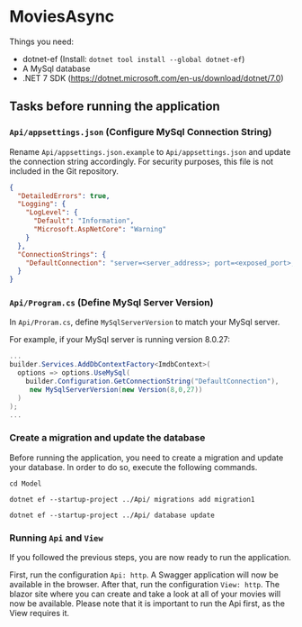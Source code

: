 # MoviesAsync
Things you need:
* dotnet-ef (Install: `dotnet tool install --global dotnet-ef`)
* A MySql database
* .NET 7 SDK (https://dotnet.microsoft.com/en-us/download/dotnet/7.0)

## Tasks before running the application
### `Api/appsettings.json` (Configure MySql Connection String)
Rename `Api/appsettings.json.example` to `Api/appsettings.json` and update the connection string accordingly. For security purposes, this file is not included in the Git repository.

```json
{
  "DetailedErrors": true,
  "Logging": {
    "LogLevel": {
      "Default": "Information",
      "Microsoft.AspNetCore": "Warning"
    }
  },
  "ConnectionStrings": {
    "DefaultConnection": "server=<server_address>; port=<exposed_port>; database=<database>; user=<user>; password=<password>; Persist Security Info=False; Connect Timeout=300"
  }
}
```
### `Api/Program.cs` (Define MySql Server Version)
In `Api/Proram.cs`, define `MySqlServerVersion` to match your MySql server.

For example, if your MySql server is running version 8.0.27:
```csharp
...
builder.Services.AddDbContextFactory<ImdbContext>(
  options => options.UseMySql(
    builder.Configuration.GetConnectionString("DefaultConnection"), 
     new MySqlServerVersion(new Version(8,0,27))
  )
);
...
```

### Create a migration and update the database
Before running the application, you need to create a migration and update your database. In order to do so, execute the following commands.

```cd Model```

```dotnet ef --startup-project ../Api/ migrations add migration1```

```dotnet ef --startup-project ../Api/ database update```

### Running `Api` and `View`
If you followed the previous steps, you are now ready to run the application.

First, run the configuration `Api: http`. A Swagger application will now be available in the browser. After that, run the configuration `View: http`. The blazor site where you can create and take a look at all of your movies will now be available. Please note that it is important to run the Api first, as the View requires it.
